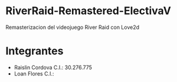 # RiverRaid-Remastered-ElectivaV
Remasterizacion del videojuego River Raid con Love2d

# Integrantes
* Raislin Cordova C.I.: 30.276.775
* Loan Flores C.I.: 

